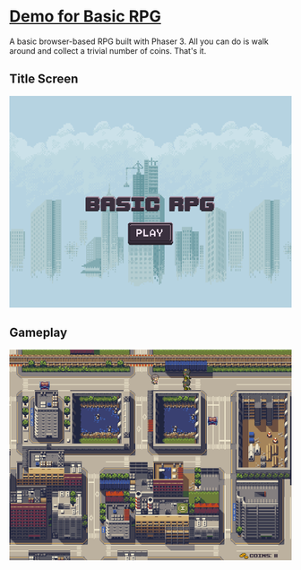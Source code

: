 # [Demo for Basic RPG](https://gracious-meninsky-8c635f.netlify.app/)
A basic browser-based RPG built with Phaser 3. All you can do is walk around and collect a trivial number of coins. That's it.

## Title Screen
![Title Screen](screenshots/TitleScene.PNG)

## Gameplay
![Gameplay](screenshots/GameScene.PNG)
